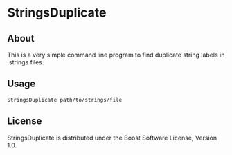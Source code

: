 # StringsDuplicate

## About

This is a very simple command line program to find duplicate string labels in .strings files.

## Usage

    StringsDuplicate path/to/strings/file
    
## License

StringsDuplicate is distributed under the Boost Software License, Version 1.0.